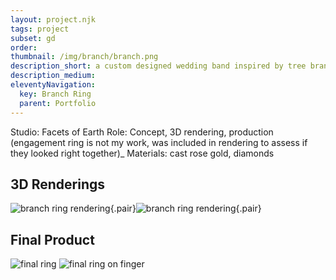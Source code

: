 ```yaml
---
layout: project.njk
tags: project
subset: gd
order:
thumbnail: /img/branch/branch.png
description_short: a custom designed wedding band inspired by tree branches
description_medium:
eleventyNavigation:
  key: Branch Ring
  parent: Portfolio
---
```


Studio: Facets of Earth
Role: Concept, 3D rendering, production
(engagement ring is not my work, was included in rendering to assess if they looked right together)\_
Materials: cast rose gold, diamonds

## 3D Renderings

![branch ring rendering](/img/branch/branch_ring_rendering_1.png){.pair}![branch ring rendering](/img/branch/branch_ring_rendering_2.png){.pair}

## Final Product

![final ring](/img/branch/branch_ring_final.jpg)
![final ring on finger](/img/branch/branch.png)
